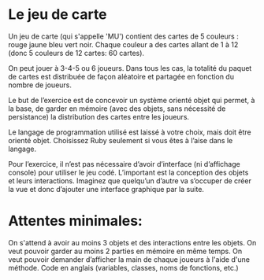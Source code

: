 # Le jeu de carte

Un jeu de carte (qui s'appelle 'MU') contient des cartes de 5 couleurs​ ​: rouge jaune bleu vert noir. Chaque couleur a des cartes allant de 1 à 12 (donc 5 couleurs de 12 cartes: 60 cartes). 

On peut jouer à 3-4-5 ou 6 joueurs.  Dans tous les cas, la totalité du paquet de cartes est distribuée de façon aléatoire et partagée en fonction du nombre de joueurs.

Le but de l’exercice est de concevoir un système orienté objet qui permet, à la base, de garder en mémoire (avec des objets, sans nécessité de persistance) la distribution des cartes entre les joueurs. 

Le langage de programmation utilisé est laissé à votre choix, mais doit être orienté objet. Choisissez Ruby seulement si vous êtes à l’aise dans le langage.

Pour l’exercice, il n’est pas nécessaire d’avoir d’interface (ni d’affichage console) pour utiliser le jeu codé. L’important est la conception des objets et leurs interactions. Imaginez que quelqu’un d’autre va s’occuper de créer la vue et donc d’ajouter une interface graphique par la suite. 

# Attentes minimales: 
On s'attend à avoir au moins 3 objets et des interactions entre les objets. 
On veut pouvoir garder au moins 2 parties en mémoire en même temps.
On veut pouvoir demander d’afficher la main de chaque joueurs à l'aide d'une méthode.
Code en anglais (variables, classes, noms de fonctions, etc.)
